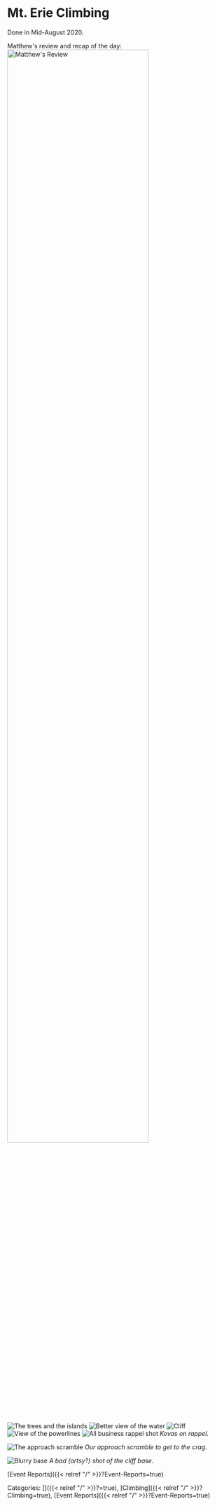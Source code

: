 # Mt. Erie Climbing


Done in Mid-August 2020.


Matthew's review and recap of the day:
<img src="/docs/climbing/event-reports/2020-8-10-lake-erie-pics/matthew-review.jpeg"
    alt="Matthew's Review"
    style="width: 80%" />

![The trees and the islands](/docs/climbing/event-reports/2020-8-10-lake-erie-pics/lake-view-with-trees.jpeg)
![Better view of the water](/docs/climbing/event-reports/2020-8-10-lake-erie-pics/lake-view.jpeg)
![Cliff](/docs/climbing/event-reports/2020-8-10-lake-erie-pics/cliff.jpg)
![View of the powerlines](/docs/climbing/event-reports/2020-8-10-lake-erie-pics/powerlines.jpeg)
![All business rappel shot](/docs/climbing/event-reports/2020-8-10-lake-erie-pics/rappel2.jpeg)
*Kovas on rappel.*
<!--
Alternative Rappel shots.
![Rappel action shot](/docs/climbing/event-reports/2020-8-10-lake-erie-pics/rappel1.jpeg)
![Kovas rappeling with a smile](/docs/climbing/event-reports/2020-8-10-lake-erie-pics/rappel3.jpeg)
-->


![The approach
scramble](/docs/climbing/event-reports/2020-8-10-lake-erie-pics/approach-scramble.jpg)
*Our approach scramble to get to the crag.*


![Blurry base](/docs/climbing/event-reports/2020-8-10-lake-erie-pics/blurry-base.jpg)
*A bad (artsy?) shot of the cliff base.*










[Event Reports]({{< relref "/" >}}?Event-Reports=true)


Categories: []({{< relref "/" >}}?=true),
[Climbing]({{< relref "/" >}}?Climbing=true),
[Event Reports]({{< relref "/" >}}?Event-Reports=true)